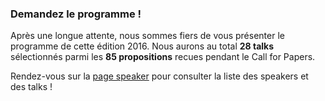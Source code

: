 ### Demandez le programme !

Après une longue attente, nous sommes fiers de vous présenter le programme de cette édition 2016.
Nous aurons au total **28 talks** sélectionnés parmi les **85 propositions** recues pendant le Call for Papers.

Rendez-vous sur la [page speaker](http://devfest.gdgparis.com/#!/speakers) pour consulter la liste des speakers et des talks !
